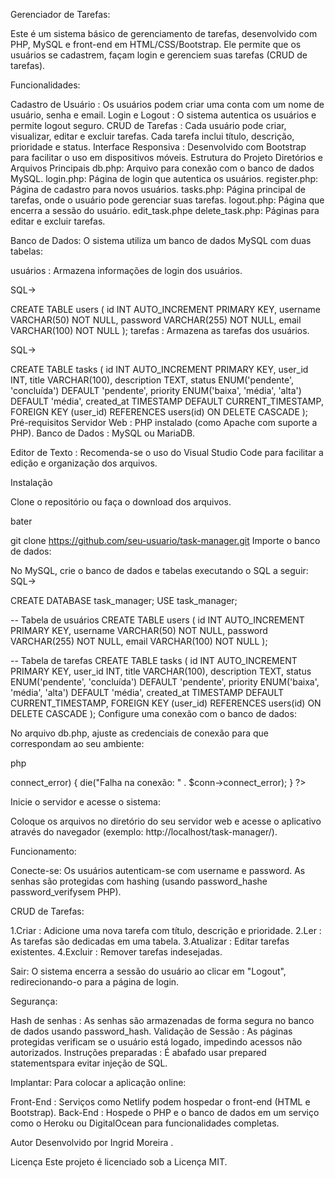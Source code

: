 Gerenciador de Tarefas:

Este é um sistema básico de gerenciamento de tarefas, desenvolvido com PHP, MySQL e front-end em HTML/CSS/Bootstrap. Ele permite que os usuários se cadastrem, façam login e gerenciem suas tarefas (CRUD de tarefas).

Funcionalidades:

Cadastro de Usuário : Os usuários podem criar uma conta com um nome de usuário, senha e email.
Login e Logout : O sistema autentica os usuários e permite logout seguro.
CRUD de Tarefas : Cada usuário pode criar, visualizar, editar e excluir tarefas. Cada tarefa inclui título, descrição, prioridade e status.
Interface Responsiva : Desenvolvido com Bootstrap para facilitar o uso em dispositivos móveis.
Estrutura do Projeto
Diretórios e Arquivos Principais
db.php: Arquivo para conexão com o banco de dados MySQL.
login.php: Página de login que autentica os usuários.
register.php: Página de cadastro para novos usuários.
tasks.php: Página principal de tarefas, onde o usuário pode gerenciar suas tarefas.
logout.php: Página que encerra a sessão do usuário.
edit_task.phpe delete_task.php: Páginas para editar e excluir tarefas.

Banco de Dados:
O sistema utiliza um banco de dados MySQL com duas tabelas:

usuários : Armazena informações de login dos usuários.

SQL->

CREATE TABLE users (
    id INT AUTO_INCREMENT PRIMARY KEY,
    username VARCHAR(50) NOT NULL,
    password VARCHAR(255) NOT NULL,
    email VARCHAR(100) NOT NULL
);
tarefas : Armazena as tarefas dos usuários.

SQL->

CREATE TABLE tasks (
    id INT AUTO_INCREMENT PRIMARY KEY,
    user_id INT,
    title VARCHAR(100),
    description TEXT,
    status ENUM('pendente', 'concluída') DEFAULT 'pendente',
    priority ENUM('baixa', 'média', 'alta') DEFAULT 'média',
    created_at TIMESTAMP DEFAULT CURRENT_TIMESTAMP,
    FOREIGN KEY (user_id) REFERENCES users(id) ON DELETE CASCADE
);
Pré-requisitos
Servidor Web : PHP instalado (como Apache com suporte a PHP).
Banco de Dados : MySQL ou MariaDB.

Editor de Texto : Recomenda-se o uso do Visual Studio Code para facilitar a edição e organização dos arquivos.

Instalação

Clone o repositório ou faça o download dos arquivos.

bater

git clone https://github.com/seu-usuario/task-manager.git
Importe o banco de dados:

No MySQL, crie o banco de dados e tabelas executando o SQL a seguir:
SQL->

CREATE DATABASE task_manager;
USE task_manager;

-- Tabela de usuários
CREATE TABLE users (
    id INT AUTO_INCREMENT PRIMARY KEY,
    username VARCHAR(50) NOT NULL,
    password VARCHAR(255) NOT NULL,
    email VARCHAR(100) NOT NULL
);

-- Tabela de tarefas
CREATE TABLE tasks (
    id INT AUTO_INCREMENT PRIMARY KEY,
    user_id INT,
    title VARCHAR(100),
    description TEXT,
    status ENUM('pendente', 'concluída') DEFAULT 'pendente',
    priority ENUM('baixa', 'média', 'alta') DEFAULT 'média',
    created_at TIMESTAMP DEFAULT CURRENT_TIMESTAMP,
    FOREIGN KEY (user_id) REFERENCES users(id) ON DELETE CASCADE
);
Configure uma conexão com o banco de dados:

No arquivo db.php, ajuste as credenciais de conexão para que correspondam ao seu ambiente:

php

<?php
$host = "localhost";
$user = "seu_usuario";
$password = "sua_senha";
$dbname = "task_manager";

$conn = new mysqli($host, $user, $password, $dbname);

if ($conn->connect_error) {
    die("Falha na conexão: " . $conn->connect_error);
}
?>

Inicie o servidor e acesse o sistema:

Coloque os arquivos no diretório do seu servidor web e acesse o aplicativo através do navegador (exemplo: http://localhost/task-manager/).

Funcionamento:

Conecte-se:
Os usuários autenticam-se com username e password.
As senhas são protegidas com hashing (usando password_hashe password_verifysem PHP).

CRUD de Tarefas:

1.Criar : Adicione uma nova tarefa com título, descrição e prioridade.
2.Ler : As tarefas são dedicadas em uma tabela.
3.Atualizar : Editar tarefas existentes.
4.Excluir : Remover tarefas indesejadas.

Sair:
O sistema encerra a sessão do usuário ao clicar em "Logout", redirecionando-o para a página de login.

Segurança:

Hash de senhas : As senhas são armazenadas de forma segura no banco de dados usando password_hash.
Validação de Sessão : As páginas protegidas verificam se o usuário está logado, impedindo acessos não autorizados.
Instruções preparadas : É abafado usar prepared statementspara evitar injeção de SQL.

Implantar:
Para colocar a aplicação online:

Front-End : Serviços como Netlify podem hospedar o front-end (HTML e Bootstrap).
Back-End : Hospede o PHP e o banco de dados em um serviço como o Heroku ou DigitalOcean para funcionalidades completas.

Autor
Desenvolvido por Ingrid Moreira .

Licença
Este projeto é licenciado sob a Licença MIT.
